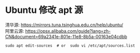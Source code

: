 # Ubuntu 修改 apt 源

清华源: https://mirrors.tuna.tsinghua.edu.cn/help/ubuntu/  
阿里云源: https://opsx.alibaba.com/guide?lang=zh-CN&document=69a2341e-801e-11e8-8b5a-00163e04cdbb

```
sudo apt edit-sources  # or  sudo vi /etc/apt/sources.list
```
